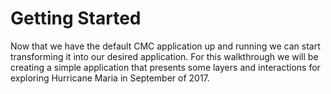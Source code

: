 # Getting Started

Now that we have the default CMC application up and running we can start transforming it into our desired application. For this walkthrough we will be creating a simple application that presents some layers and interactions for exploring Hurricane Maria in September of 2017.
